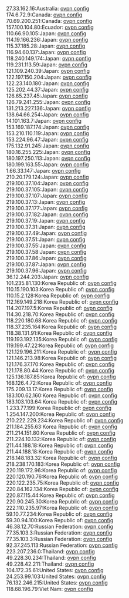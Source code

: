 27.33.162.16:Australia: [ovpn config](vpn/27_33_162_16.ovpn)  
174.6.72.9:Canada: [ovpn config](vpn/174_6_72_9.ovpn)  
70.69.200.251:Canada: [ovpn config](vpn/70_69_200_251.ovpn)  
157.100.104.80:Ecuador: [ovpn config](vpn/157_100_104_80.ovpn)  
110.66.90.105:Japan: [ovpn config](vpn/110_66_90_105.ovpn)  
114.19.166.236:Japan: [ovpn config](vpn/114_19_166_236.ovpn)  
115.37.185.28:Japan: [ovpn config](vpn/115_37_185_28.ovpn)  
116.94.60.137:Japan: [ovpn config](vpn/116_94_60_137.ovpn)  
118.240.149.174:Japan: [ovpn config](vpn/118_240_149_174.ovpn)  
119.231.113.59:Japan: [ovpn config](vpn/119_231_113_59.ovpn)  
121.109.240.39:Japan: [ovpn config](vpn/121_109_240_39.ovpn)  
122.197.150.204:Japan: [ovpn config](vpn/122_197_150_204.ovpn)  
122.23.140.180:Japan: [ovpn config](vpn/122_23_140_180.ovpn)  
125.202.44.37:Japan: [ovpn config](vpn/125_202_44_37.ovpn)  
126.65.237.45:Japan: [ovpn config](vpn/126_65_237_45.ovpn)  
126.79.241.255:Japan: [ovpn config](vpn/126_79_241_255.ovpn)  
131.213.227.136:Japan: [ovpn config](vpn/131_213_227_136.ovpn)  
138.64.66.254:Japan: [ovpn config](vpn/138_64_66_254.ovpn)  
14.101.163.7:Japan: [ovpn config](vpn/14_101_163_7.ovpn)  
153.169.187.174:Japan: [ovpn config](vpn/153_169_187_174.ovpn)  
153.210.110.119:Japan: [ovpn config](vpn/153_210_110_119.ovpn)  
153.224.96.47:Japan: [ovpn config](vpn/153_224_96_47.ovpn)  
175.132.91.245:Japan: [ovpn config](vpn/175_132_91_245.ovpn)  
180.16.255.225:Japan: [ovpn config](vpn/180_16_255_225.ovpn)  
180.197.250.113:Japan: [ovpn config](vpn/180_197_250_113.ovpn)  
180.199.163.55:Japan: [ovpn config](vpn/180_199_163_55.ovpn)  
1.66.33.147:Japan: [ovpn config](vpn/1_66_33_147.ovpn)  
210.20.179.124:Japan: [ovpn config](vpn/210_20_179_124.ovpn)  
219.100.37.104:Japan: [ovpn config](vpn/219_100_37_104.ovpn)  
219.100.37.105:Japan: [ovpn config](vpn/219_100_37_105.ovpn)  
219.100.37.107:Japan: [ovpn config](vpn/219_100_37_107.ovpn)  
219.100.37.13:Japan: [ovpn config](vpn/219_100_37_13.ovpn)  
219.100.37.177:Japan: [ovpn config](vpn/219_100_37_177.ovpn)  
219.100.37.182:Japan: [ovpn config](vpn/219_100_37_182.ovpn)  
219.100.37.19:Japan: [ovpn config](vpn/219_100_37_19.ovpn)  
219.100.37.31:Japan: [ovpn config](vpn/219_100_37_31.ovpn)  
219.100.37.49:Japan: [ovpn config](vpn/219_100_37_49.ovpn)  
219.100.37.51:Japan: [ovpn config](vpn/219_100_37_51.ovpn)  
219.100.37.55:Japan: [ovpn config](vpn/219_100_37_55.ovpn)  
219.100.37.58:Japan: [ovpn config](vpn/219_100_37_58.ovpn)  
219.100.37.86:Japan: [ovpn config](vpn/219_100_37_86.ovpn)  
219.100.37.87:Japan: [ovpn config](vpn/219_100_37_87.ovpn)  
219.100.37.96:Japan: [ovpn config](vpn/219_100_37_96.ovpn)  
36.12.244.203:Japan: [ovpn config](vpn/36_12_244_203.ovpn)  
101.235.81.130:Korea Republic of: [ovpn config](vpn/101_235_81_130.ovpn)  
110.15.190.103:Korea Republic of: [ovpn config](vpn/110_15_190_103.ovpn)  
110.15.2.128:Korea Republic of: [ovpn config](vpn/110_15_2_128.ovpn)  
112.169.149.218:Korea Republic of: [ovpn config](vpn/112_169_149_218.ovpn)  
114.207.197.5:Korea Republic of: [ovpn config](vpn/114_207_197_5.ovpn)  
114.30.218.70:Korea Republic of: [ovpn config](vpn/114_30_218_70.ovpn)  
118.220.180.68:Korea Republic of: [ovpn config](vpn/118_220_180_68.ovpn)  
118.37.235.164:Korea Republic of: [ovpn config](vpn/118_37_235_164.ovpn)  
118.38.131.91:Korea Republic of: [ovpn config](vpn/118_38_131_91.ovpn)  
119.193.192.135:Korea Republic of: [ovpn config](vpn/119_193_192_135.ovpn)  
119.199.47.22:Korea Republic of: [ovpn config](vpn/119_199_47_22.ovpn)  
121.129.196.211:Korea Republic of: [ovpn config](vpn/121_129_196_211.ovpn)  
121.146.213.98:Korea Republic of: [ovpn config](vpn/121_146_213_98.ovpn)  
121.176.37.170:Korea Republic of: [ovpn config](vpn/121_176_37_170.ovpn)  
121.178.80.44:Korea Republic of: [ovpn config](vpn/121_178_80_44.ovpn)  
125.136.187.85:Korea Republic of: [ovpn config](vpn/125_136_187_85.ovpn)  
168.126.4.72:Korea Republic of: [ovpn config](vpn/168_126_4_72.ovpn)  
175.209.13.17:Korea Republic of: [ovpn config](vpn/175_209_13_17.ovpn)  
183.100.62.160:Korea Republic of: [ovpn config](vpn/183_100_62_160.ovpn)  
183.103.103.64:Korea Republic of: [ovpn config](vpn/183_103_103_64.ovpn)  
1.233.77.199:Korea Republic of: [ovpn config](vpn/1_233_77_199.ovpn)  
1.254.147.200:Korea Republic of: [ovpn config](vpn/1_254_147_200.ovpn)  
210.222.229.234:Korea Republic of: [ovpn config](vpn/210_222_229_234.ovpn)  
211.184.255.63:Korea Republic of: [ovpn config](vpn/211_184_255_63.ovpn)  
211.214.151.80:Korea Republic of: [ovpn config](vpn/211_214_151_80.ovpn)  
211.224.10.132:Korea Republic of: [ovpn config](vpn/211_224_10_132.ovpn)  
211.44.188.18:Korea Republic of: [ovpn config](vpn/211_44_188_18.ovpn)  
211.44.188.18:Korea Republic of: [ovpn config](vpn/211_44_188_18.ovpn)  
218.148.183.32:Korea Republic of: [ovpn config](vpn/218_148_183_32.ovpn)  
218.238.170.183:Korea Republic of: [ovpn config](vpn/218_238_170_183.ovpn)  
220.119.172.96:Korea Republic of: [ovpn config](vpn/220_119_172_96.ovpn)  
220.120.190.76:Korea Republic of: [ovpn config](vpn/220_120_190_76.ovpn)  
220.122.235.75:Korea Republic of: [ovpn config](vpn/220_122_235_75.ovpn)  
220.84.162.134:Korea Republic of: [ovpn config](vpn/220_84_162_134.ovpn)  
220.87.115.44:Korea Republic of: [ovpn config](vpn/220_87_115_44.ovpn)  
220.90.245.30:Korea Republic of: [ovpn config](vpn/220_90_245_30.ovpn)  
222.110.235.97:Korea Republic of: [ovpn config](vpn/222_110_235_97.ovpn)  
59.10.77.234:Korea Republic of: [ovpn config](vpn/59_10_77_234.ovpn)  
59.30.94.100:Korea Republic of: [ovpn config](vpn/59_30_94_100.ovpn)  
46.38.12.70:Russian Federation: [ovpn config](vpn/46_38_12_70.ovpn)  
77.35.103.3:Russian Federation: [ovpn config](vpn/77_35_103_3.ovpn)  
77.35.103.3:Russian Federation: [ovpn config](vpn/77_35_103_3.ovpn)  
92.37.245.113:Russian Federation: [ovpn config](vpn/92_37_245_113.ovpn)  
223.207.236.0:Thailand: [ovpn config](vpn/223_207_236_0.ovpn)  
49.228.30.234:Thailand: [ovpn config](vpn/49_228_30_234.ovpn)  
49.228.42.211:Thailand: [ovpn config](vpn/49_228_42_211.ovpn)  
104.172.35.61:United States: [ovpn config](vpn/104_172_35_61.ovpn)  
24.253.99.103:United States: [ovpn config](vpn/24_253_99_103.ovpn)  
76.132.246.215:United States: [ovpn config](vpn/76_132_246_215.ovpn)  
118.68.196.79:Viet Nam: [ovpn config](vpn/118_68_196_79.ovpn)  
